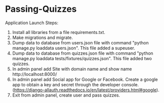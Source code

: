 # Passing-Quizzes

Application Launch Steps:

1. Install all libraries from a file requirements.txt.
2. Make migrations and migrate.
3. Dump data to database from users.json file with command "python manage.py loaddata users.json". This file added a supeuser.
4. Dump data to database from quizzes.json file with command "python manage.py loaddata tests/fixtures/quizzes.json". This file added two quizzes.
4. In admin panel add Site with domain name and show name http://localhost:8000/
5. In admin panel add Social app for Google or Facebook.
Create a google app to obtain a key and secret through the developer console. 
(https://django-allauth.readthedocs.io/en/latest/providers.html#google).
6. Exit from admin panel, create user and pass quizzes.
